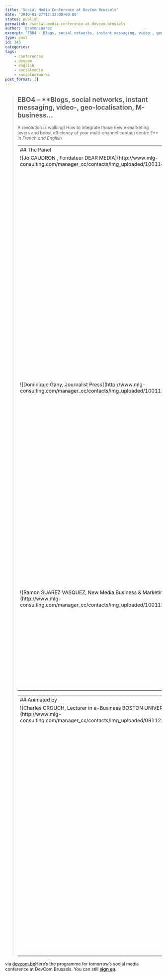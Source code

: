 ```yaml
---
title: 'Social Media Conference at DevCom Brussels'
date: '2010-01-27T12:33:00+00:00'
status: publish
permalink: /social-media-conference-at-devcom-brussels
author: '@ramonsuarez'
excerpt: 'EBO4 - Blogs, social networks, instant messaging, video-, geo-localisation, M-business... A revolution is walking! How to integrate those new e-marketing levers and boost efficiency of your multi-channel contact centre ? in French and English The ...'
type: post
id: 345
categories:
tags:
    - conferences
    - devcom
    - english
    - socialmedia
    - socialnetworks
post_format: []
---
```

> ## EBO4 – **Blogs, social networks, instant messaging, video-, geo-localisation, M-business…  
> A revolution is walking! How to integrate those new e-marketing levers and boost efficiency of your multi-channel contact centre ?** *in French and English*
> 
> 
> <table border="0"><tbody><tr><td colspan="4">## The Panel
> 
> </td></tr><tr><td valign="top">![Jo CAUDRON , Fondateur DEAR MEDIA](http://www.mlg-consulting.com/manager_cc/contacts/img_uploaded/100114092411_joc.jpg)</td><td class="txt" valign="top">**Jo CAUDRON**   
> Fondateur DEAR MEDIA</td><td valign="top">![Jean Michel FLAMANT, Pr&eacute;sident IDEES 3COM SAS](http://www.mlg-consulting.com/manager_cc/contacts/img_uploaded/thmb_090407230331_maphoto.jpg)</td><td class="txt" valign="top">**Jean Michel FLAMANT**  
> Président IDEES 3COM SAS  
> Après 10 ans comme directeur de projets dans le domaine du multimedia puis dans la grande distribution, Jean-Michel Flamant crée Idées-3com SAS en 2006. Idées-3com est est reconnue comme spécialiste dans la création d’outils d’aide à la vente sur les sites de E Commerce et dans les Serious Games.</td></tr><tr><td valign="top">![Dominique Gany, Journalist Press](http://www.mlg-consulting.com/manager_cc/contacts/img_uploaded/100112101221_dominique_gany.jpg)</td><td class="txt" valign="top">**Dominique Gany**  
> Journalist Press</td><td valign="top">![Pierre LELONG, Manager de projets innovants, Consultant e-commerce Technofutur TIC](http://www.mlg-consulting.com/manager_cc/contacts/img_uploaded/thmb_090309094006_plcolloque.gif)</td><td class="txt" valign="top">**Pierre LELONG**  
> Manager de projets innovants, Consultant e-commerce Technofutur TIC  
> Expert Web  
> Initiateur de programmes publics TIC  
> Créateur et coordinateur du PR&D  
> Organisateur de Solutions Business, des Rewics, de la Semaine Numérique  
> Auditeur e-business près la Région wallonne  
> Conférencier et chargé de cours universitaire</td></tr><tr><td valign="top">![Ramon SUAREZ VASQUEZ, New Media Business & Marketing Consultant CLEVERWOOD](http://www.mlg-consulting.com/manager_cc/contacts/img_uploaded/100113114614_ramon.jpg)</td><td class="txt" valign="top">[**Ramon SUAREZ VASQUEZ**](http://twitter.com/ramonsuarez "Ramon's Twitter")  
> New Media Business & Marketing Consultant CLEVERWOOD  
> Ramón Suárez is a new media business and marketing consultant passionate about internet and mobile communications. With more than 10 years of experience, he helps clients find and implement the best solution to reach their strategic business goals.</td></tr></tbody></table>
> 
> <table border="0"><tbody><tr><td colspan="4">## Animated by
> 
> </td></tr><tr><td valign="top">![Charles CROUCH, Lecturer in e-Business BOSTON UNIVERSITY](http://www.mlg-consulting.com/manager_cc/contacts/img_uploaded/091122191143_crouch.jpg)</td><td class="txt" valign="top">**Charles CROUCH**  
> Lecturer in e-Business BOSTON UNIVERSITY  
> Charles presents lively, interactive courses, seminars and workshops to help people better understand and use the Internet in business and in their daily lives. Whether teaching in the classroom, presenting at a congress, or working directly with companies on a project, he focuses on giving practical information which people can use to improve their own online performance.</td></tr></tbody></table>

via [devcom.be](http://www.devcom.be/conferences_content/155032/blogs-social-networks-instant-messaging-video-geo-localisation-m-business-a-revolution-is-walking-how-to-integrate-those-new-e-marketing-levers-and-boost-efficiency-of-your-multi-channel-contact-centre-in-french-and-english.html)</div>Here’s the programme for tomorrow’s social media conference at DevCom Brussels. You can still **[sign up](http://www.devcom.be/panier/INSCR_index.php?id_event=691)**.

</div>